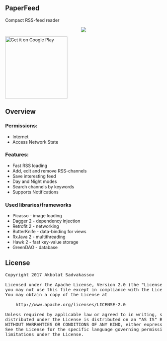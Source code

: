 ## PaperFeed ##
Compact RSS-feed reader

<p align="center">
  <img src="showcase/ShowcaseGif.gif" align="center">
 </p>

<a href='https://play.google.com/store/apps/details?id=workshop.akbolatss.tagsnews'>
<img alt='Get it on Google Play' src='https://play.google.com/intl/en_us/badges/images/generic/en_badge_web_generic.png' width="200"/></a>

<a name="overview" />

## Overview ##

### Permissions: ###

* Internet
* Access Network State

### Features: ###

* Fast RSS loading
* Add, edit and remove RSS-channels
* Save interesting feed
* Day and Night modes
* Search channels by keywords
* Supports Notifications

### Used libraries/frameworks ###

* Picasso - image loading
* Dagger 2 - dependency injection
* Retrofit 2 - networking
* ButterKnife - data-binding for views
* RxJava 2 - multithreading
* Hawk 2 - fast key-value storage
* GreenDAO - database

<a name="license" />

## License
<pre>
Copyright 2017 Akbolat Sadvakassov 

Licensed under the Apache License, Version 2.0 (the "License");
you may not use this file except in compliance with the License.
You may obtain a copy of the License at

    http://www.apache.org/licenses/LICENSE-2.0

Unless required by applicable law or agreed to in writing, software
distributed under the License is distributed on an "AS IS" BASIS,
WITHOUT WARRANTIES OR CONDITIONS OF ANY KIND, either express or implied.
See the License for the specific language governing permissions and
limitations under the License.
</pre>